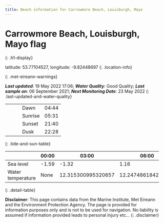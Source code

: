 ```yaml
---
title: Beach information for Carrowmore Beach, Louisburgh, Mayo
---
```

# Carrowmore Beach, Louisburgh, Mayo <span class="material-icons blue-flag" alt="This a Blue Flag beach">flag</span>
{: .h1-display}

latitude: 53.77104527, longitude: -9.82448697
{: .location-info}


{: .met-eireann-warnings}

___Last updated___: 19 May 2022 17:06; ___Water Quality___: Good Quality;
___Last sample on___: 06 September 2021; ___Next Monitoring Date___: 23 May 2022
{: .last-updated-and-water-quality}

|   |   |   |   |   |
|---|---|---|---|---|
|   |   |   | Dawn  | 04:44 |
|   |   |   | Sunrise  | 05:31 |
|   |   |   | Sunset  | 21:40 |
|   |   |   | Dusk  | 22:28 |
{: .tide-and-sun-table}

<div></div>

| | 00:00 | 03:00 | 06:00 | 09:00 | 12:00 | 15:00 | 18:00 | 21:00 |
|---|---|---|---|---|---|---|---|---|
| Sea level | -1.59 | -1.32 | 1.16 | 1.13| -1.18 | -1.18 | 1.22 | 1.48 |
| Water temperature | None | 12.315300995320657 | 12.247486184243442 | 12.244327409310122 | 12.27906771736143 | 12.307280069153608 | 12.315449232101066 | 12.302363922066894 |
{: .detail-table}

__Disclaimer__: This page contains data from the Marine Institute,
Met Eireann and the Environment Protection Agency. The page is provided for
information purposes only and is not to be used for navigation. No liability
is assumed if information provided leads to personal injury etc...
{: .disclaimer}